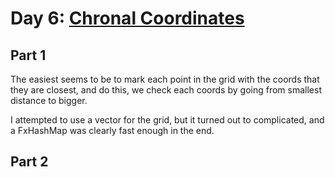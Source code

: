 # Day 6: [Chronal Coordinates](https://adventofcode.com/2018/day/6)

## Part 1

The easiest seems to be to mark each point in the grid with the coords that they are closest, and do this, we check each coords by going from smallest distance to bigger.

I attempted to use a vector for the grid, but it turned out to complicated, and a FxHashMap was clearly fast enough in the end.

## Part 2


